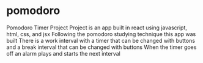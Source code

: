 # pomodoro
Pomodoro Timer Project
Project is an app built in react using javascript, html, css, and jsx
Following the pomodoro studying technique this app was built
There is a work interval with a timer that can be changed with buttons and a break interval that can be changed with buttons
When the timer goes off an alarm plays and starts the next interval
